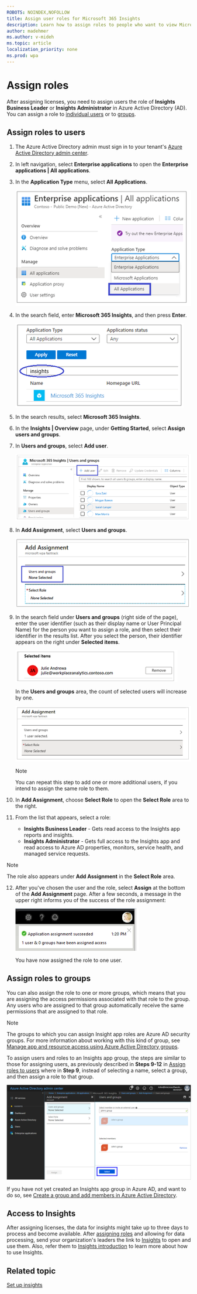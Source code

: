 ```yaml
---
ROBOTS: NOINDEX,NOFOLLOW
title: Assign user roles for Microsoft 365 Insights
description: Learn how to assign roles to people who want to view Microsoft 365 Insights (synonymous with Workplace Analytics insights in Microsoft 365)
author: madehmer
ms.author: v-mideh
ms.topic: article
localization_priority: none 
ms.prod: wpa
---
```


# Assign roles

After assigning licenses, you need to assign users the role of **Insights Business Leader** or **Insights Administrator** in Azure Active Directory (AD). You can assign a role to [individual users](#assign-roles-to-users) or to [groups](#assign-roles-to-groups).

## Assign roles to users

1. The Azure Active Directory admin must sign in to your tenant's [Azure Active Directory admin center](https://aad.portal.azure.com).
2. In left navigation, select **Enterprise applications** to open the **Enterprise applications | All applications**.
3. In the **Application Type** menu, select **All Applications**.

   ![Enterprise applications](./images/ac-all-apps.png)

4. In the search field, enter **Microsoft 365 Insights**, and then press **Enter**.

   ![Search for insights](./images/search-insights.png)

5. In the search results, select **Microsoft 365 Insights**.  
6. In the **Insights | Overview** page, under **Getting Started**, select **Assign users and groups**.
7. In **Users and groups**, select **Add user**.

   ![Insight users and groups](./images/insights-users-and-groups.png)

8. In **Add Assignment**, select **Users and groups**.

   ![Select Users and groups](./images/select-users-and-groups.png)

9. In the search field under **Users and groups** (right side of the page), enter the user identifier (such as their display name or User Principal Name) for the person you want to assign a role, and then select their identifier in the results list. After you select the person, their identifier appears on the right under **Selected items**.

   ![Selected items](./images/selected-items.png)

   In the **Users and groups** area, the count of selected users will increase by one.

   ![Add Assignment + 1](./images/add-assignment-plus-1.png)

   >[!Note]
   >You can repeat this step to add one or more additional users, if you intend to assign the same role to them.

10. In **Add Assignment**, choose **Select Role** to open the **Select Role** area to the right.
11. From the list that appears, select a role:

    * **Insights Business Leader** - Gets read access to the Insights app reports and insights.
    * **Insights Administrator** - Gets full access to the Insights app and read access to Azure AD properties, monitors, service health, and managed service requests.

   >[!Note]
   >The role also appears under **Add Assignment** in the **Select Role** area.

12. After you've chosen the user and the role, select **Assign** at the bottom of the **Add Assignment** page. After a few seconds, a message in the upper right informs you of the success of the role assignment:  

    ![Assignment succeeded](./images/assignment-succeeded.png)

    You have now assigned the role to one user.  

## Assign roles to groups

You can also assign the role to one or more groups, which means that you are assigning the access permissions associated with that role to the group. Any users who are assigned to that group automatically receive the same permissions that are assigned to that role.

>[!Note]
>The groups to which you can assign Insight app roles are Azure AD security groups. For more information about working with this kind of group, see [Manage app and resource access using Azure Active Directory groups](https://docs.microsoft.com/azure/active-directory/fundamentals/active-directory-manage-groups).

To assign users and roles to an Insights app group, the steps are similar to those for assigning users, as previously described in **Steps 9-12** in [Assign roles to users](#assign-roles-to-users) where in **Step 9**, instead of selecting a name, select a group, and then assign a role to that group.

![Select group](./images/select-group-b.png)

If you have not yet created an Insights app group in Azure AD, and want to do so, see [Create a group and add members in Azure Active Directory](https://docs.microsoft.com/azure/active-directory/fundamentals/active-directory-groups-create-azure-portal).

## Access to Insights

After assigning licenses, the data for insights might take up to three days to process and become available. After [assigning roles](assign-roles.md) and allowing for data processing, send your organization's leaders the link to [Insights](https://productivityinsights.office.com) to open and use them. Also, refer them to [Insights introduction](./intro.md) to learn more about how to use Insights.

## Related topic

[Set up insights](setup.md)
